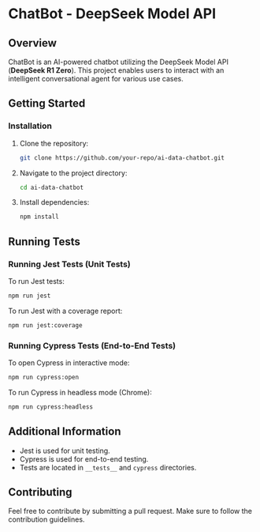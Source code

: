 # ChatBot - DeepSeek Model API

## Overview
ChatBot is an AI-powered chatbot utilizing the DeepSeek Model API (**DeepSeek R1 Zero**). This project enables users to interact with an intelligent conversational agent for various use cases.

## Getting Started

### Installation
1. Clone the repository:
   ```sh
   git clone https://github.com/your-repo/ai-data-chatbot.git
   ```
2. Navigate to the project directory:
   ```sh
   cd ai-data-chatbot
   ```
3. Install dependencies:
   ```sh
   npm install
   ```

## Running Tests

### Running Jest Tests (Unit Tests)
To run Jest tests:
```sh
npm run jest
```

To run Jest with a coverage report:
```sh
npm run jest:coverage
```

### Running Cypress Tests (End-to-End Tests)
To open Cypress in interactive mode:
```sh
npm run cypress:open
```

To run Cypress in headless mode (Chrome):
```sh
npm run cypress:headless
```

## Additional Information
- Jest is used for unit testing.
- Cypress is used for end-to-end testing.
- Tests are located in `__tests__` and `cypress` directories.

## Contributing
Feel free to contribute by submitting a pull request. Make sure to follow the contribution guidelines.

